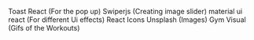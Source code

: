 Toast React (For the pop up)
Swiperjs (Creating image slider)
material ui react (For different Ui effects)
React Icons
Unsplash (Images)
Gym Visual (Gifs of the Workouts)

